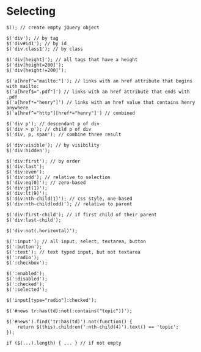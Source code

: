 # Selecting

	$(); // create empty jQuery object
	
	$('div'); // by tag
	$('div#id1'); // by id
	$('div.class1'); // by class
	
	$('div[height]'); // all tags that have a height
	$('div[height=200]');
	$('div[height!=200]');

	$('a[href^="mailto:"]'); // links with an href attribute that begins with mailto:
	$('a[href$=".pdf"]') // links with an href attribute that ends with .pdf
	$('a[href*="henry"]') // links with an href value that contains henry anywhere
	$('a[href^="http"][href*="henry"]') // combined
	
	$('div p'); // descendant p of div
	$('div > p'); // child p of div
	$('div, p, span'); // combine three result

	$('div:visible'); // by visibility
	$('div:hidden');
	
	$('div:first'); // by order
	$('div:last');
	$('div:even');
	$('div:odd'); // relative to selection
	$('div:eq(0)'); // zero-based
	$('div:gt(1)');
	$('div:lt(9)');
	$('div:nth-child(1)'); // css style, one-based
	$('div:nth-child(odd)'); // relative to parent
	
	$('div:first-child'); // if first child of their parent
	$('div:last-child');

	$('div:not(.horizontal)');

	$(':input'); // all input, select, textarea, button
	$(':button');
	$(':text'); // text typed input, but not textarea
	$(':radio');
	$(':checkbox');
	
	$(':enabled');
	$(':disabled');
	$(':checked');
	$(':selected');
	
	$('input[type="radio"]:checked');
		
	$('#news tr:has(td):not(:contains("topic"))');
		$('#news').find('tr:has(td)').not(function() {		return $(this).children(':nth-child(4)').text() == 'topic';	});	
	
	if ($(...).length) { ... } // if not empty
		
		
